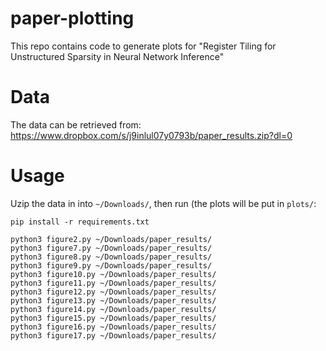 # paper-plotting
This repo contains code to generate plots for "Register Tiling for Unstructured Sparsity in Neural Network Inference"


# Data
The data can be retrieved from: https://www.dropbox.com/s/j9inlul07y0793b/paper_results.zip?dl=0

# Usage

Uzip the data in into `~/Downloads/`, then run (the plots will be put in `plots/`:
```
pip install -r requirements.txt

python3 figure2.py ~/Downloads/paper_results/
python3 figure7.py ~/Downloads/paper_results/
python3 figure8.py ~/Downloads/paper_results/
python3 figure9.py ~/Downloads/paper_results/
python3 figure10.py ~/Downloads/paper_results/
python3 figure11.py ~/Downloads/paper_results/
python3 figure12.py ~/Downloads/paper_results/
python3 figure13.py ~/Downloads/paper_results/
python3 figure14.py ~/Downloads/paper_results/
python3 figure15.py ~/Downloads/paper_results/
python3 figure16.py ~/Downloads/paper_results/
python3 figure17.py ~/Downloads/paper_results/
```
